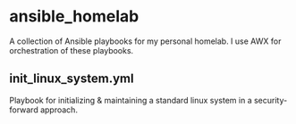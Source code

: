 # ansible_homelab
A collection of Ansible playbooks for my personal homelab. I use AWX for orchestration of these playbooks.

## init_linux_system.yml
Playbook for initializing & maintaining a standard linux system in a security-forward approach.